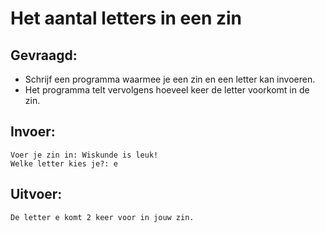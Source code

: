 # Het aantal letters in een zin

## Gevraagd:

* Schrijf een programma waarmee je een zin en een letter kan invoeren. 
* Het programma telt vervolgens hoeveel keer de letter voorkomt in de zin.

## Invoer:
```
Voer je zin in: Wiskunde is leuk!
Welke letter kies je?: e
```

## Uitvoer:
```
De letter e komt 2 keer voor in jouw zin.
```
